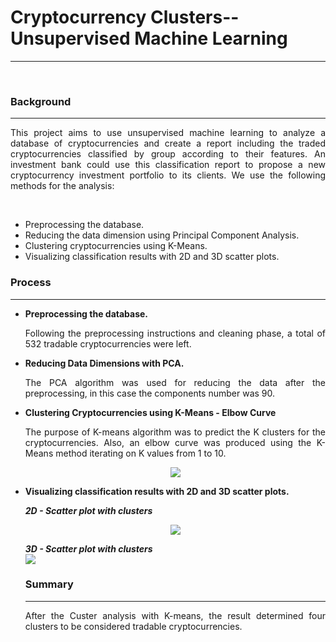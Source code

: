 <h1>Cryptocurrency Clusters--Unsupervised Machine Learning</h1>
<hr>
<br>
<h3>Background</h3>
<hr>
<p align= 'justify'>This project aims to use unsupervised machine learning to analyze a database of cryptocurrencies and create a report including the traded cryptocurrencies classified by group according to their features.
An investment bank could use this classification report to propose a new cryptocurrency investment portfolio to its clients.
We use the following methods for the analysis:</p>
<br>
<ul>
<li>Preprocessing the database.</li>
<li>Reducing the data dimension using Principal Component Analysis.</li>
<li>Clustering cryptocurrencies using K-Means.</li>
<li>Visualizing classification results with 2D and 3D scatter plots.</li>
</ul>
<h3>Process</h3>
<hr>
<ul>
<li><strong>Preprocessing the database.</strong></li>
<p align= 'justify'>Following the preprocessing instructions and cleaning phase, a total of 532 tradable cryptocurrencies were left. </p>
<li><strong>Reducing Data Dimensions with PCA.</strong></li>
<p align= 'justify'>The PCA algorithm was used for reducing the data after the preprocessing, in this case the components number was 90.</p>

<li><strong>Clustering Cryptocurrencies using K-Means - Elbow Curve</strong></li>
<p align= 'justify'>The purpose of K-means algorithm was to predict the K clusters for the cryptocurrencies.   Also, an elbow curve was produced using the K-Means method iterating on K values from 1 to 10.</p>
<p align= 'center'>
<img src='https://github.com/Karla-Flores/Cryptocurrency-Clusters--Unsupervised-Machine-Learning/blob/main/Screenshots/Elbow_Curve.png'>
</p>
<li><strong>Visualizing classification results with 2D and 3D scatter plots.</strong></li>
<p align= 'justify'></p>
  
<strong><i>2D - Scatter plot with clusters</strong></i><br>
<p align= 'center'><img src = 'https://github.com/Karla-Flores/Cryptocurrency-Clusters--Unsupervised-Machine-Learning/blob/main/Screenshots/Scatterplot.png'></p>
<strong><i>3D - Scatter plot with clusters</strong></i><br>
<img src = 'https://github.com/Karla-Flores/Cryptocurrency-Clusters--Unsupervised-Machine-Learning/blob/main/Screenshots/3D.png'><br>

<h3>Summary </h3>
<hr>
<p align= 'justify'>After the Custer analysis with K-means, the result determined four clusters to be considered tradable cryptocurrencies.</p>

